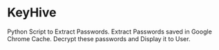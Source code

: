 # KeyHive
Python Script to Extract Passwords.
Extract Passwords saved in Google Chrome Cache.
Decrypt these passwords and Display it to User.
